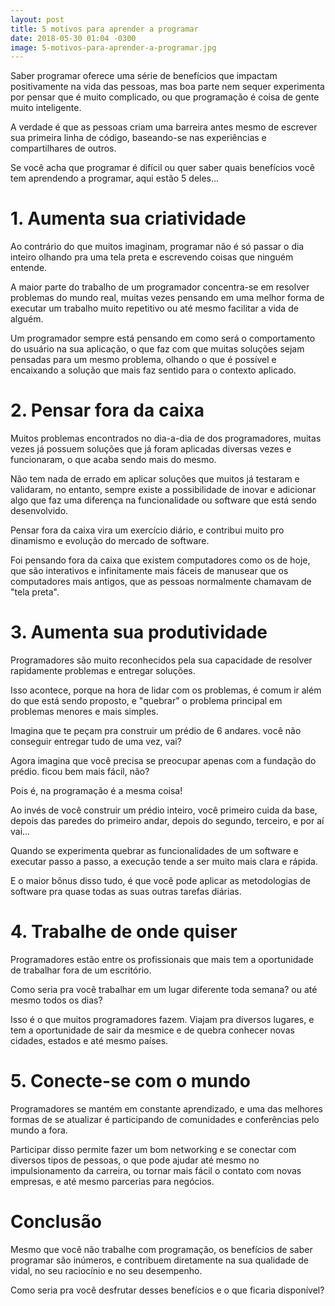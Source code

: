 ```yaml
---
layout: post
title: 5 motivos para aprender a programar
date: 2018-05-30 01:04 -0300
image: 5-motivos-para-aprender-a-programar.jpg
---
```


Saber programar oferece uma série de benefícios que impactam positivamente na vida
das pessoas, mas boa parte nem sequer experimenta por pensar que é muito complicado,
ou que programação é coisa de gente muito inteligente.

A verdade é que as pessoas criam uma barreira antes mesmo de escrever sua primeira linha
de código, baseando-se nas experiências e compartilhares de outros.

Se você acha que programar é difícil ou quer saber quais benefícios você tem aprendendo
a programar, aqui estão 5 deles...

# 1. Aumenta sua criatividade

Ao contrário do que muitos imaginam, programar não é só passar o dia inteiro olhando pra uma
tela preta e escrevendo coisas que ninguém entende.

A maior parte do trabalho de um programador concentra-se em resolver problemas do mundo
real, muitas vezes pensando em uma melhor forma de executar um trabalho muito repetitivo
ou até mesmo facilitar a vida de alguém.

Um programador sempre está pensando em como será o comportamento do usuário na sua aplicação,
o que faz com que muitas soluções sejam pensadas para um mesmo problema, olhando o que é possível
e encaixando a solução que mais faz sentido para o contexto aplicado.

# 2. Pensar fora da caixa

Muitos problemas encontrados no dia-a-dia de dos programadores, muitas vezes já possuem
soluções que já foram aplicadas diversas vezes e funcionaram, o que acaba sendo mais do mesmo.

Não tem nada de errado em aplicar soluções que muitos já testaram e validaram, no entanto,
sempre existe a possibilidade de inovar e adicionar algo que faz uma diferença na funcionalidade
ou software que está sendo desenvolvido.

Pensar fora da caixa vira um exercício diário, e contribui muito pro dinamismo e evolução do
mercado de software.

Foi pensando fora da caixa que existem computadores como os de hoje, que são interativos e 
infinitamente mais fáceis de manusear que os computadores mais antigos, que as pessoas
normalmente chamavam de "tela preta".

# 3. Aumenta sua produtividade

Programadores são muito reconhecidos pela sua capacidade de resolver rapidamente problemas
e entregar soluções.

Isso acontece, porque na hora de lidar com os problemas, é comum ir além do que está sendo
proposto, e "quebrar" o problema principal em problemas menores e mais simples.

Imagina que te peçam pra construir um prédio de 6 andares. você não conseguir entregar tudo
de uma vez, vai?

Agora imagina que você precisa se preocupar apenas com a fundação do prédio. ficou bem mais
fácil, não?

Pois é, na programação é a mesma coisa!

Ao invés de você construir um prédio inteiro, você primeiro cuida da base, depois das paredes 
do primeiro andar, depois do segundo, terceiro, e por aí vai...

Quando se experimenta quebrar as funcionalidades de um software e executar passo a passo, a
execução tende a ser muito mais clara e rápida.

E o maior bônus disso tudo, é que você pode aplicar as metodologias de software pra quase todas
as suas outras tarefas diárias.

# 4. Trabalhe de onde quiser

Programadores estão entre os profissionais que mais tem a oportunidade de trabalhar fora de
um escritório.

Como seria pra você trabalhar em um lugar diferente toda semana? ou até mesmo todos os dias?

Isso é o que muitos programadores fazem. Viajam pra diversos lugares, e tem a oportunidade de
sair da mesmice e de quebra conhecer novas cidades, estados e até mesmo países.


# 5. Conecte-se com o mundo

Programadores se mantém em constante aprendizado, e uma das melhores formas de se atualizar é
participando de comunidades e conferências pelo mundo a fora.

Participar disso permite fazer um bom networking e se conectar com diversos tipos de pessoas,
o que pode ajudar até mesmo no impulsionamento da carreira, ou tornar mais fácil o contato
com novas empresas, e até mesmo parcerias para negócios.


# Conclusão

Mesmo que você não trabalhe com programação, os benefícios de saber programar são inúmeros,
e contribuem diretamente na sua qualidade de vidal, no seu raciocínio e no seu desempenho.

Como seria pra você desfrutar desses benefícios e o que ficaria disponível?
